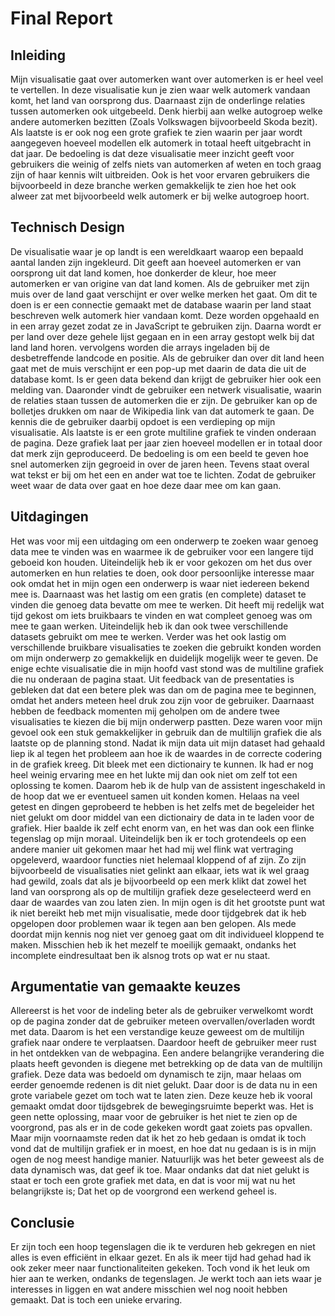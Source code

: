 # Final Report

## Inleiding

Mijn visualisatie gaat over automerken want over automerken is er heel veel te vertellen.
In deze visualisatie kun je zien waar welk automerk vandaan komt, het land van oorsprong dus.
Daarnaast zijn de onderlinge relaties tussen automerken ook uitgebeeld. Denk hierbij aan welke
autogroep welke andere automerken bezitten (Zoals Volkswagen bijvoorbeeld Skoda bezit). Als laatste
is er ook nog een grote grafiek te zien waarin per jaar wordt aangegeven hoeveel modellen elk automerk
in totaal heeft uitgebracht in dat jaar. De bedoeling is dat deze visualisatie meer inzicht geeft voor gebruikers
die weinig of zelfs niets van automerken af weten en toch graag zijn of haar kennis wilt uitbreiden.
Ook is het voor ervaren gebruikers die bijvoorbeeld in deze branche werken gemakkelijk te zien hoe het ook alweer zat
met bijvoorbeeld welk automerk er bij welke autogroep hoort.


## Technisch Design

De visualisatie waar je op landt is een wereldkaart waarop een bepaald aantal landen zijn ingekleurd.
Dit geeft aan hoeveel automerken er van oorsprong uit dat land komen, hoe donkerder de kleur, hoe meer automerken
er van origine van dat land komen. Als de gebruiker met zijn muis over de land gaat verschijnt er over welke merken
het gaat. Om dit te doen is er een connectie gemaakt met de database waarin per land staat beschreven welk automerk hier vandaan komt.
Deze worden opgehaald en in een array gezet zodat ze in JavaScript te gebruiken zijn. Daarna wordt er per land over deze gehele lijst gegaan
en in een array gestopt welk bij dat land land horen. vervolgens worden die arrays ingeladen bij de desbetreffende landcode en positie.
Als de gebruiker dan over dit land heen gaat met de muis verschijnt er een pop-up met daarin de data die uit de database komt. Is er geen
data bekend dan krijgt de gebruiker hier ook een melding van. Daaronder vindt de gebruiker een netwerk visualisatie, waarin de relaties staan tussen
de automerken die er zijn. De gebruiker kan op de bolletjes drukken om naar de Wikipedia link van dat automerk te gaan. De kennis die de gebruiker daarbij
opdoet is een verdieping op mijn visualisatie. Als laatste is er een grote multiline grafiek te vinden onderaan de pagina. Deze grafiek laat per jaar zien
hoeveel modellen er in totaal door dat merk zijn geproduceerd. De bedoeling is om een beeld te geven hoe snel automerken zijn gegroeid in over de jaren heen.
Tevens staat overal wat tekst er bij om het een en ander wat toe te lichten. Zodat de gebruiker weet waar de data over gaat en hoe deze daar mee om kan gaan.


## Uitdagingen

Het was voor mij een uitdaging om een onderwerp te zoeken waar genoeg data mee te vinden was en waarmee ik de gebruiker voor een langere tijd geboeid kon houden.
Uiteindelijk heb ik er voor gekozen om het dus over automerken en hun relaties te doen, ook door persoonlijke interesse maar ook omdat het in mijn ogen een onderwerp
is waar niet iedereen bekend mee is. Daarnaast was het lastig om een gratis (en complete) dataset te vinden die genoeg data bevatte om mee te werken. Dit heeft mij redelijk wat tijd gekost om iets bruikbaars te vinden en wat compleet genoeg was om mee te gaan werken. Uiteindelijk heb ik dan ook twee verschillende datasets gebruikt om mee te werken. Verder was het ook lastig om verschillende bruikbare visualisaties te zoeken die gebruikt konden worden om mijn onderwerp zo gemakkelijk en duidelijk mogelijk weer te geven. De enige echte visualisatie die in mijn hoofd vast stond was de multiline grafiek die nu onderaan de pagina staat. Uit feedback van de presentaties is gebleken dat dat een betere plek was dan om de pagina mee te beginnen, omdat het anders meteen heel druk zou zijn voor de gebruiker. Daarnaast hebben de feedback momenten mij geholpen om de andere twee visualisaties te kiezen die bij mijn onderwerp pastten. Deze waren voor mijn gevoel ook een stuk gemakkelijker in gebruik dan de multilijn grafiek die als laatste op de planning stond. Nadat ik mijn data uit mijn dataset had gehaald liep ik al tegen het probleem aan hoe ik de waardes in de correcte codering in de grafiek kreeg. Dit bleek met een dictionairy te kunnen. Ik had er nog heel weinig ervaring mee en het lukte mij dan ook niet om zelf tot een oplossing te komen. Daarom heb ik de hulp van de assistent ingeschakeld in de hoop dat we er eventueel samen 
uit konden komen. Helaas na veel getest en dingen geprobeerd te hebben is het zelfs met de begeleider het niet gelukt om door middel van een dictionairy de data in te laden voor de grafiek. Hier baalde ik zelf echt enorm van, en het was dan ook een flinke tegenslag op mijn moraal. Uiteindelijk ben ik er toch grotendeels op een andere manier uit gekomen maar het had mij wel flink wat vertraging opgeleverd, waardoor functies niet helemaal kloppend of af zijn. Zo zijn bijvoorbeeld de visualisaties niet gelinkt aan elkaar, iets wat ik wel graag had gewild, zoals dat als je bijvoorbeeld op een merk klikt dat zowel het land van oorsprong als op de multilijn grafiek deze geselecteerd werd en daar de waardes van zou laten zien. In mijn ogen is dit het grootste punt wat ik niet bereikt heb met mijn visualisatie, mede door tijdgebrek dat ik heb opgelopen door problemen waar ik tegen aan ben gelopen. Als mede doordat mijn kennis nog niet ver genoeg gaat om dit individueel kloppend te maken. Misschien heb ik het mezelf te moeilijk gemaakt, ondanks het incomplete eindresultaat ben ik alsnog trots op wat er nu staat.

## Argumentatie van gemaakte keuzes

Allereerst is het voor de indeling beter als de gebruiker verwelkomt wordt op de pagina zonder dat de gebruiker meteen overvallen/overladen wordt met data. Daarom is het een verstandige keuze geweest om de multilijn grafiek naar ondere te verplaatsen. Daardoor heeft de gebruiker meer rust in het ontdekken van de webpagina. Een andere belangrijke verandering die plaats heeft gevonden is diegene met betrekking op de data van de multilijn grafiek. Deze data was bedoeld om dynamisch te zijn, maar helaas om eerder genoemde redenen is dit niet gelukt. Daar door is de data nu in een grote variabele gezet om toch wat te laten zien. Deze keuze heb ik vooral gemaakt omdat door tijdsgebrek de bewegingsruimte beperkt was. Het is geen nette oplossing, maar voor de gebruiker is het niet te zien op de voorgrond, pas als er in de code gekeken wordt gaat zoiets pas opvallen. Maar mijn voornaamste reden dat ik het zo heb gedaan is omdat ik toch vond dat de multilijn grafiek er in moest, en hoe dat nu gedaan is is in mijn ogen de nog meest handige manier.
Natuurlijk was het beter geweest  als de data dynamisch was, dat geef ik toe. Maar ondanks dat dat niet gelukt is staat er toch een grote grafiek met data, en dat is voor mij wat nu het belangrijkste is; Dat het op de voorgrond een werkend geheel is.

## Conclusie

Er zijn toch een hoop tegenslagen die ik te verduren heb gekregen en niet alles is even efficiënt in elkaar gezet. En als ik meer tijd had gehad had ik ook zeker meer naar functionaliteiten gekeken. Toch vond ik het leuk om hier aan te werken, ondanks de tegenslagen. Je werkt toch aan iets waar je interesses in liggen en wat andere misschien wel nog nooit hebben gemaakt. Dat is toch een unieke ervaring.

